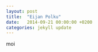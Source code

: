 ```yaml
---
layout: post
title:  "Eijan Polku"
date:   2014-09-21 00:00:00 +0200
categories: jekyll update
---
```


moi